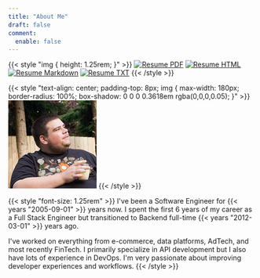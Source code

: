```yaml
---
title: "About Me"
draft: false
comment:
  enable: false
---
```


{{< style "img { height: 1.25rem; }" >}}
[![Resume PDF](https://img.shields.io/badge/resume-pdf-red?style=flat-square)](https://github.com/evopix/resume/releases/latest/download/resume.pdf)
[![Resume HTML](https://img.shields.io/badge/resume-html-blue?style=flat-square)](https://github.com/evopix/resume/releases/latest/download/resume.html)
[![Resume Markdown](https://img.shields.io/badge/resume-markdown-9cf?style=flat-square)](https://github.com/evopix/resume/releases/latest/download/resume.md)
[![Resume TXT](https://img.shields.io/badge/resume-txt-lightgrey?style=flat-square)](https://github.com/evopix/resume/releases/latest/download/resume.txt)
{{< /style >}}

{{< style "text-align: center; padding-top: 8px; img { max-width: 180px; border-radius: 100%; box-shadow: 0 0 0 0.3618em rgba(0,0,0,0.05); }" >}}
![Brandon Summers](/images/me.png)
{{< /style >}}

{{< style "font-size: 1.25rem" >}}
I've been a Software Engineer for {{< years "2005-09-01" >}} years now. I spent the first 6 years of my career as a Full Stack Engineer but transitioned to Backend full-time {{< years "2012-03-01" >}} years ago.

I've worked on everything from e-commerce, data platforms, AdTech, and most recently FinTech. I primarily specialize in API development but I also have lots of experience in DevOps. I'm very passionate about improving developer experiences and workflows.
{{< /style >}}